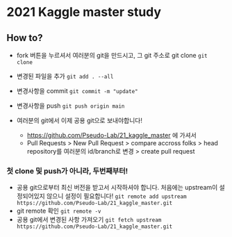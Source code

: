 # 2021 Kaggle master study

## How to?
-  fork 버튼을 누르셔서 여러분의 git을 만드시고, 그 git 주소로 git clone
  ```git clone ```
- 변경된 파일을 추가
  ```git add . --all```
- 변경사항을 commit
  ```git commit -m "update"```
- 변경사항을 push
  ```git push origin main```

- 여러분의 git에서 이제 공용 git으로 보내야합니다! 
  - https://github.com/Pseudo-Lab/21_kaggle_master 에 가셔서
  - Pull Requests > New Pull Request > compare accross folks > head repository를 여러분의 id/branch로 변경 > create pull request

### 첫 clone 및 push가 아니라, 두번째부터!
- 공용 git으로부터 최신 버전을 받고서 시작하셔야 합니다. 처음에는 upstream이 설정되어있지 않으니 설정이 필요합니다!
  ```git remote add upstream https://github.com/Pseudo-Lab/21_kaggle_master.git```
- git remote 확인
  ```git remote -v```
- 공용 git에서 변경된 사항 가져오기
  ```git fetch upstream https://github.com/Pseudo-Lab/21_kaggle_master.git```
